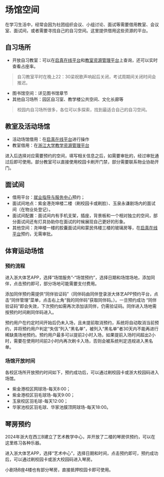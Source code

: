 # 场馆空间

在学习生活中，经常会因为社团组织会议、小组讨论、面试等需要借用教室、会议室、面试间，或者需要寻找自己的自习空间。这里提供借用这些资源的平台。

## 自习场所

- 开放自习教室：可以在[启真在线平台](https://qzonline.zju.edu.cn/)和[教室资源管理平台](https://zjuers.com/rd?url=http://jxzygl.zju.edu.cn/zypt/teacher/classThings&mode=1)上查询，还可以实时查看占座率。
> 自习教室平时在晚上22：30梁祝歌声响起后关闭，考试周期间关闭时间会推迟。
- 图书馆空间：详见图书馆章节
- 其他自习场所：园区自习室、教学楼公共空间、文化长廊等

> 校园内自习场所很多，各位可以多探索，找到最适合自己的自习空间。

## 教室及活动场馆

- 活动场馆借用：在[启真在线平台](https://qzonline.zju.edu.cn/)进行操作
- 教室借用：在[浙江大学教学资源管理平台](https://jxzygl.zju.edu.cn)

进入后选择对应需要预约的空间，填写相关信息之后，如需要审批的，经过审批通过后即可使用。部分教室可以直接使用校园卡刷开门禁，部分需要联系物业协助开门。

## 面试间

- 借用平台：[就业指导与服务中心](https://www.career.zju.edu.cn/)预约；
- 面试间地点：紫金港尧坤楼二楼（刷校园卡或刷脸）、玉泉永谦剧场内的面试间（在物业处登记）。
- 面试间配置：面试间内有手机支架，插座，背景板和一个相对独立的空间，部分面试间还有灯具协助你在面试的时候展现自己更好的形象。
- 其他空间：尧坤楼一楼的胶囊面试间和蒙民伟楼三楼的玻璃房等，在[启真在线平台](https://qzonline.zju.edu.cn/)预约，无需审批。

## 体育运动场馆

### 预约流程

进入浙大体艺APP，选择“场馆服务”-“场馆预约”，选择日期和场馆场地，添加同伴，点击预约即可，部分场地可能需要支付费用。

添加同伴预约需提供“同伴验证码”（同伴码由同伴登录浙大体艺APP预约平台，点击“同伴管理”菜单，点击右上角“我的同伴码”获取同伴码。）。一旦预约成功 “同伴验证码”即会失效，下次预约如需再次添加该同伴，仍需验证码。同伴进入场地需按预约时间刷同伴码进入。

预约用户在约定时间开始后仍未入场，且未提前取消预约，系统将自动取消当前预约，并将预约用户判定“失信”列入“黑名单”，被列入“黑名单”者30天内不能再进行稀缺类场地预约。预约用户最多可以提前2小时入场，如果提前入场时间超出2小时，需要在使用时间前2小时内再次刷卡入场，否则会被系统判定违规进入黑名单。

### 场馆开放时间

各校区场所开放预约时间如下，预约成功后，可以通过刷校园卡或浙大校园码进入场馆。

- 紫金港校区网球场-每天8:00；
- 紫金港校区羽毛球场-每天9:00；
- 玉泉校区羽毛球-每天12:00；
- 华家池校区羽毛球、华家池膜顶网球场-每天18:00。

## 琴房预约

2024年浙大在西三B建立了艺术教学中心，并开放了二楼的琴房供预约，可以在这里练习各种乐器。

进入浙大体艺APP，选择“艺术中心”，选择日期和时间，点击预约即可，预约成功后，可以通过刷校园卡或浙大校园码进入琴房。

小剧场B座4楼也有部分琴房，直接抵押校园卡即可使用。


